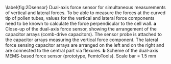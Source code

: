 \label{fig:2Dsensor}
Dual-axis force sensor for simultaneous measurements of vertical and lateral forces. To be able to measure the forces at the curved tip of pollen tubes, values for the vertical and lateral force components need to be known to calculate the force perpendicular to the cell wall. **a** Close-up of the dual-axis force sensor, showing the arrangement of the capacitor arrays (comb-drive capacitors). The sensor probe is attached to the capacitor arrays measuring the vertical force component. The lateral force sensing capacitor arrays are arranged on the left and on the right and are connected to the central part via flexures. **b** Scheme of the dual-axis MEMS-based force sensor (prototype, FemtoTools). Scale bar = 1.5 mm